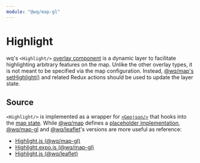 ```yaml
---
module: "@wq/map-gl"
---
```


# Highlight

wq's `<Highlight/>` [overlay component][overlay] is a dynamic layer to facilitate highlighting arbitrary features on the map.   Unlike the other overlay types, it is not meant to be specified via the map configuration.  Instead, [@wq/map's setHighlight()][@wq/map] and related Redux actions should be used to update the layer state.

## Source

`<Highlight/>` is implemented as a wrapper for [`<Geojson/>`][Geojson] that hooks into the [map state][useMapState].  While [@wq/map] defines a [placeholder implementation][map-src], [@wq/map-gl] and [@wq/leaflet]'s versions are more useful as reference:

 * [Highlight.js (@wq/map-gl)][mapgl-src]
 * [Highlight.expo.js (@wq/map-gl)][mapgl-expo-src]
 * [Highlight.js (@wq/leaflet)][leaflet-src]

[overlay]: ./index.md
[@wq/map]: ../@wq/map.md
[@wq/map-gl]: ../@wq/map-gl.md
[@wq/leaflet]: https://github.com/wq/wq.app/tree/main/packages/leaflet
[Geojson]: ./Geojson.md
[useMapState]: ../hooks/useMapState.md

[map-src]: https://github.com/wq/wq.app/blob/main/packages/map/src/map.js
[mapgl-src]: https://github.com/wq/wq.app/blob/main/packages/map-gl/src/overlays/Highlight.js
[mapgl-expo-src]: https://github.com/wq/wq.app/blob/main/packages/map-gl/src/overlays/Highlight.expo.js
[leaflet-src]: https://github.com/wq/wq.app/blob/main/packages/leaflet/src/overlays/Highlight.js
